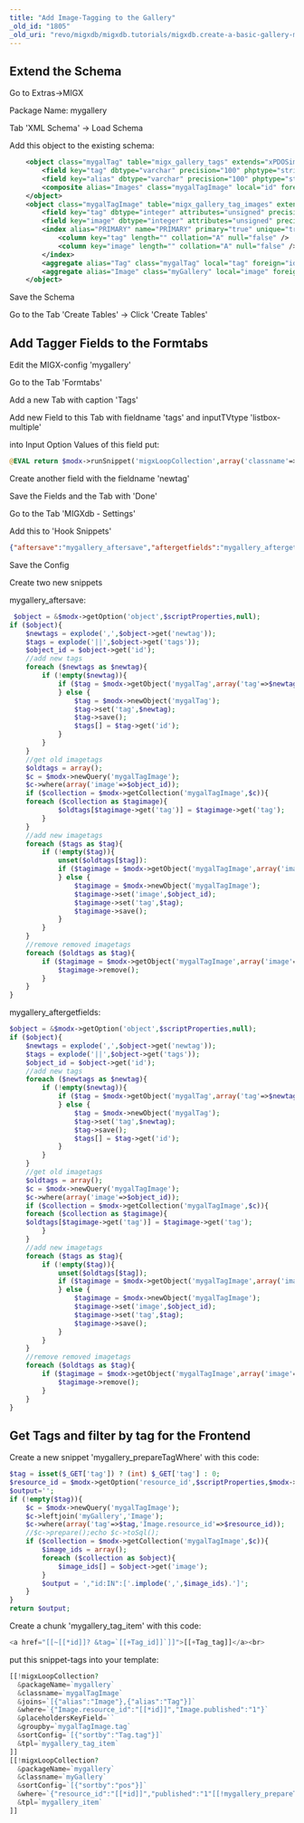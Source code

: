 ```yaml
---
title: "Add Image-Tagging to the Gallery"
_old_id: "1805"
_old_uri: "revo/migxdb/migxdb.tutorials/migxdb.create-a-basic-gallery-management-from-scratch-with-migxdb/add-image-tagging"
---
```


## Extend the Schema

 Go to Extras->MIGX

 Package Name: mygallery

 Tab 'XML Schema' -> Load Schema

 Add this object to the existing schema:

``` xml
    <object class="mygalTag" table="migx_gallery_tags" extends="xPDOSimpleObject">
        <field key="tag" dbtype="varchar" precision="100" phptype="string" null="false" default="" index="index" />
        <field key="alias" dbtype="varchar" precision="100" phptype="string" null="false" default="" index="index" />
        <composite alias="Images" class="mygalTagImage" local="id" foreign="tag" cardinality="many" owner="local" />
    </object>
    <object class="mygalTagImage" table="migx_gallery_tag_images" extends="xPDOObject">
        <field key="tag" dbtype="integer" attributes="unsigned" precision="10" phptype="int" null="false" index="pk" />
        <field key="image" dbtype="integer" attributes="unsigned" precision="10" phptype="int" null="false" index="pk" />
        <index alias="PRIMARY" name="PRIMARY" primary="true" unique="true" type="BTREE">
            <column key="tag" length="" collation="A" null="false" />
            <column key="image" length="" collation="A" null="false" />
        </index>
        <aggregate alias="Tag" class="mygalTag" local="tag" foreign="id" cardinality="one" owner="foreign" />
        <aggregate alias="Image" class="myGallery" local="image" foreign="id" cardinality="one" owner="foreign" />
    </object>
```

 Save the Schema

 Go to the Tab 'Create Tables' -> Click 'Create Tables'

## Add Tagger Fields to the Formtabs

 Edit the MIGX-config 'mygallery'

 Go to the Tab 'Formtabs'

 Add a new Tab with caption 'Tags'

 Add new Field to this Tab with fieldname 'tags' and inputTVtype 'listbox-multiple'

 into Input Option Values of this field put:

``` php
@EVAL return $modx->runSnippet('migxLoopCollection',array('classname'=>'mygalTag','sortConfig'=>'[{"sortby":""tag}]','tpl'=>'@CODE:[[+tag]]==[[+id]]','outputSeparator'=>'||'));
```

 Create another field with the fieldname 'newtag'

 Save the Fields and the Tab with 'Done'

 Go to the Tab 'MIGXdb - Settings'

 Add this to 'Hook Snippets'

 ``` json
{"aftersave":"mygallery_aftersave","aftergetfields":"mygallery_aftergetfields"}
```

 Save the Config

 Create two new snippets

 mygallery\_aftersave:

``` php
 $object = &$modx->getOption('object',$scriptProperties,null);
if ($object){
    $newtags = explode(',',$object->get('newtag'));
    $tags = explode('||',$object->get('tags'));
    $object_id = $object->get('id');
    //add new tags
    foreach ($newtags as $newtag){
        if (!empty($newtag)){
            if ($tag = $modx->getObject('mygalTag',array('tag'=>$newtag))){
            } else {
                $tag = $modx->newObject('mygalTag');
                $tag->set('tag',$newtag);
                $tag->save();
                $tags[] = $tag->get('id');
            }
        }
    }
    //get old imagetags
    $oldtags = array();
    $c = $modx->newQuery('mygalTagImage');
    $c->where(array('image'=>$object_id));
    if ($collection = $modx->getCollection('mygalTagImage',$c)){
    foreach ($collection as $tagimage){
            $oldtags[$tagimage->get('tag')] = $tagimage->get('tag');
        }
    }
    //add new imagetags
    foreach ($tags as $tag){
        if (!empty($tag)){
            unset($oldtags[$tag]):
            if ($tagimage = $modx->getObject('mygalTagImage',array('image'=>$object_id,'tag'=>$tag))){
            } else {
                $tagimage = $modx->newObject('mygalTagImage');
                $tagimage->set('image',$object_id);
                $tagimage->set('tag',$tag);
                $tagimage->save();
            }
        }
    }
    //remove removed imagetags
    foreach ($oldtags as $tag){
        if ($tagimage = $modx->getObject('mygalTagImage',array('image'=>$object_id,'tag'=>$tag))){
            $tagimage->remove();
        }
    }
}
```

 mygallery\_aftergetfields:

``` php
$object = &$modx->getOption('object',$scriptProperties,null);
if ($object){
    $newtags = explode(',',$object->get('newtag'));
    $tags = explode('||',$object->get('tags'));
    $object_id = $object->get('id');
    //add new tags
    foreach ($newtags as $newtag){
        if (!empty($newtag)){
            if ($tag = $modx->getObject('mygalTag',array('tag'=>$newtag))){
            } else {
                $tag = $modx->newObject('mygalTag');
                $tag->set('tag',$newtag);
                $tag->save();
                $tags[] = $tag->get('id');
            }
        }
    }
    //get old imagetags
    $oldtags = array();
    $c = $modx->newQuery('mygalTagImage');
    $c->where(array('image'=>$object_id));
    if ($collection = $modx->getCollection('mygalTagImage',$c)){
    foreach ($collection as $tagimage){
    $oldtags[$tagimage->get('tag')] = $tagimage->get('tag');
        }
    }
    //add new imagetags
    foreach ($tags as $tag){
        if (!empty($tag)){
            unset($oldtags[$tag]);
            if ($tagimage = $modx->getObject('mygalTagImage',array('image'=>$object_id,'tag'=>$tag))){
            } else {
                $tagimage = $modx->newObject('mygalTagImage');
                $tagimage->set('image',$object_id);
                $tagimage->set('tag',$tag);
                $tagimage->save();
            }
        }
    }
    //remove removed imagetags
    foreach ($oldtags as $tag){
        if ($tagimage = $modx->getObject('mygalTagImage',array('image'=>$object_id,'tag'=>$tag))){
            $tagimage->remove();
        }
    }
}
```

## Get Tags and filter by tag for the Frontend

 Create a new snippet 'mygallery\_prepareTagWhere' with this code:

``` php
$tag = isset($_GET['tag']) ? (int) $_GET['tag'] : 0;
$resource_id = $modx->getOption('resource_id',$scriptProperties,$modx->resource->get('id'));
$output='';
if (!empty($tag)){
    $c = $modx->newQuery('mygalTagImage');
    $c->leftjoin('myGallery','Image');
    $c->where(array('tag'=>$tag,'Image.resource_id'=>$resource_id));
    //$c->prepare();echo $c->toSql();
    if ($collection = $modx->getCollection('mygalTagImage',$c)){
        $image_ids = array();
        foreach ($collection as $object){
            $image_ids[] = $object->get('image');
        }
        $output = ',"id:IN":['.implode(',',$image_ids).']';
    }
}
return $output;
```

 Create a chunk 'mygallery\_tag\_item' with this code:

``` php
<a href="[[~[[*id]]? &tag=`[[+Tag_id]]`]]">[[+Tag_tag]]</a><br>
```

 put this snippet-tags into your template:

``` php
[[!migxLoopCollection?
  &packageName=`mygallery`
  &classname=`mygalTagImage`
  &joins=`[{"alias":"Image"},{"alias":"Tag"}]`
  &where=`{"Image.resource_id":"[[*id]]","Image.published":"1"}`
  &placeholdersKeyField=``
  &groupby=`mygalTagImage.tag`
  &sortConfig=`[{"sortby":"Tag.tag"}]`
  &tpl=`mygallery_tag_item`
]]
[[!migxLoopCollection?
  &packageName=`mygallery`
  &classname=`myGallery`
  &sortConfig=`[{"sortby":"pos"}]`
  &where=`{"resource_id":"[[*id]]","published":"1"[[!mygallery_prepareTagWhere]]}`
  &tpl=`mygallery_item`
]]
```
